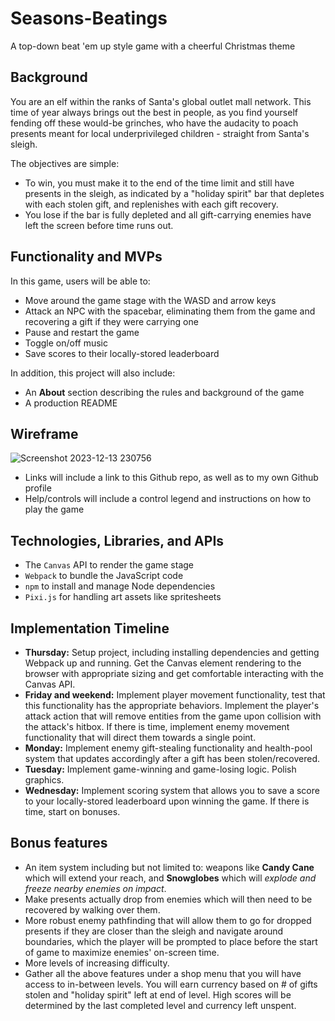 # Seasons-Beatings
A top-down beat 'em up style game with a cheerful Christmas theme
## Background
You are an elf within the ranks of Santa's global outlet mall network. This time of year always brings out the best in people,
as you find yourself fending off these would-be grinches, who have the audacity to poach presents meant for local underprivileged children - straight from Santa's sleigh.

The objectives are simple:
- To win, you must make it to the end of the time limit and still have presents in the sleigh, as indicated by a "holiday spirit" bar that depletes with each stolen gift,
  and replenishes with each gift recovery.
- You lose if the bar is fully depleted and all gift-carrying enemies have left the screen before time runs out.

## Functionality and MVPs
In this game, users will be able to:
- Move around the game stage with the WASD and arrow keys
- Attack an NPC with the spacebar, eliminating them from the game and recovering a gift if they were carrying one
- Pause and restart the game
- Toggle on/off music
- Save scores to their locally-stored leaderboard

In addition, this project will also include:
- An **About** section describing the rules and background of the game
- A production README

## Wireframe

![Screenshot 2023-12-13 230756](https://github.com/PlasmaNuke/Seasons-Beatings/assets/5847452/7ae28755-fae5-46a5-b14b-4815d81c980e)
- Links will include a link to this Github repo, as well as to my own Github profile
- Help/controls will include a control legend and instructions on how to play the game

## Technologies, Libraries, and APIs
- The `Canvas` API to render the game stage
- `Webpack` to bundle the JavaScript code
- `npm` to install and manage Node dependencies
- `Pixi.js` for handling art assets like spritesheets

## Implementation Timeline
- **Thursday:** Setup project, including installing dependencies and getting Webpack up and running. Get the Canvas element rendering to the browser with appropriate sizing and get
comfortable interacting with the Canvas API.
- **Friday and weekend:** Implement player movement functionality, test that this functionality has the appropriate behaviors. Implement the player's attack action that will remove entities from the game upon collision with the attack's hitbox. If there is time, implement enemy movement functionality that will direct them towards a single point.
- **Monday:** Implement enemy gift-stealing functionality and health-pool system that updates accordingly after a gift has been stolen/recovered.
- **Tuesday:** Implement game-winning and game-losing logic. Polish graphics.
- **Wednesday:** Implement scoring system that allows you to save a score to your locally-stored leaderboard upon winning the game. If there is time, start on bonuses.

## Bonus features
- An item system including but not limited to: weapons like **Candy Cane** which will extend your reach, and **Snowglobes** which will *explode and freeze nearby enemies on impact*.
- Make presents actually drop from enemies which will then need to be recovered by walking over them.
- More robust enemy pathfinding that will allow them to go for dropped presents if they are closer than the sleigh and navigate around boundaries, which the player will be prompted to place before the start of game to maximize enemies' on-screen time.
- More levels of increasing difficulty.
- Gather all the above features under a shop menu that you will have access to in-between levels. You will earn currency based on # of gifts stolen and "holiday spirit" left at end of level. High scores will be determined by the last completed level and currency left unspent.


